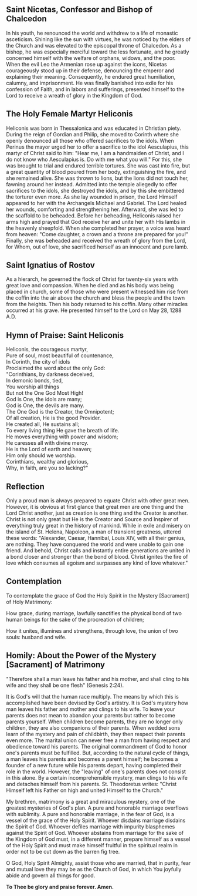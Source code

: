 ## Saint Nicetas, Confessor and Bishop of Chalcedon

In his youth, he renounced the world and withdrew to a life of monastic asceticism. Shining like the sun with virtues, he was noticed by the elders of the Church and was elevated to the episcopal throne of Chalcedon. As a bishop, he was especially merciful toward the less fortunate, and he greatly concerned himself with the welfare of orphans, widows, and the poor. When the evil Leo the Armenian rose up against the icons, Nicetas courageously stood up in their defense, denouncing the emperor and explaining their meaning. Consequently, he endured great humiliation, calumny, and imprisonment. He was finally banished into exile for his confession of Faith, and in labors and sufferings, presented himself to the Lord to receive a wreath of glory in the Kingdom of God.

## The Holy Female Martyr Heliconis

Heliconis was born in Thessalonica and was educated in Christian piety. During the reign of Gordian and Philip, she moved to Corinth where she openly denounced all those who offered sacrifices to the idols. When Perinus the mayor urged her to offer a sacrifice to the idol Aesculapius, this martyr of Christ said to him: "Hear me, I am a handmaiden of Christ, and I do not know who Aesculapius is. Do with me what you will." For this, she was brought to trial and endured terrible tortures. She was cast into fire, but a great quantity of blood poured from her body, extinguishing the fire, and she remained alive. She was thrown to lions, but the lions did not touch her, fawning around her instead. Admitted into the temple allegedly to offer sacrifices to the idols, she destroyed the idols, and by this she embittered the torturer even more. As she lay wounded in prison, the Lord Himself appeared to her with the Archangels Michael and Gabriel. The Lord healed her wounds, comforting and strengthening her. Afterward, she was led to the scaffold to be beheaded. Before her beheading, Heliconis raised her arms high and prayed that God receive her and unite her with His lambs in the heavenly sheepfold. When she completed her prayer, a voice was heard from heaven: "Come daughter, a crown and a throne are prepared for you!" Finally, she was beheaded and received the wreath of glory from the Lord, for Whom, out of love, she sacrificed herself as an innocent and pure lamb.

## Saint Ignatius of Rostov

As a hierarch, he governed the flock of Christ for twenty-six years with great love and compassion. When he died and as his body was being placed in church, some of those who were present witnessed him rise from the coffin into the air above the church and bless the people and the town from the heights. Then his body returned to his coffin. Many other miracles occurred at his grave. He presented himself to the Lord on May 28, 1288 A.D.

## Hymn of Praise: Saint Heliconis

Heliconis, the courageous martyr,  
Pure of soul, most beautiful of countenance,  
In Corinth, the city of idols  
Proclaimed the word about the only God:  
"Corinthians, by darkness deceived,  
In demonic bonds, tied,  
You worship all things  
But not the One God Most High!  
God is One, the idols are many;  
God is One, the devils are many.  
The One God is the Creator, the Omnipotent;  
Of all creation, He is the good Provider.  
He created all, He sustains all;  
To every living thing He gave the breath of life.  
He moves everything with power and wisdom;  
He caresses all with divine mercy.  
He is the Lord of earth and heaven;  
Him only should we worship.  
Corinthians, wealthy and glorious,  
Why, in faith, are you so lacking?"

## Reflection

Only a proud man is always prepared to equate Christ with other great men. However, it is obvious at first glance that great men are one thing and the Lord Christ another, just as creation is one thing and the Creator is another. Christ is not only great but He is the Creator and Source and Inspirer of everything truly great in the history of mankind. While in exile and misery on the island of St. Helena, Napoleon, a man of transient greatness, uttered these words: "Alexander, Caesar, Hannibal, Louis XIV, with all their genius, are nothing. They have conquered the world and were unable to gain one friend. And behold, Christ calls and instantly entire generations are united in a bond closer and stronger than the bond of blood. Christ ignites the fire of love which consumes all egoism and surpasses any kind of love whatever."

## Contemplation

To contemplate the grace of God the Holy Spirit in the Mystery [Sacrament] of Holy Matrimony:

How grace, during marriage, lawfully sanctifies the physical bond of two human beings for the sake of the procreation of children;

How it unites, illumines and strengthens, through love, the union of two souls: husband and wife.

## Homily: About the Power of the Mystery [Sacrament] of Matrimony

"Therefore shall a man leave his father and his mother, and shall cling to his wife and they shall be one flesh" (Genesis 2:24).

It is God's will that the human race multiply. The means by which this is accomplished have been devised by God's artistry. It is God's mystery how man leaves his father and mother and clings to his wife. To leave your parents does not mean to abandon your parents but rather to become parents yourself. When children become parents, they are no longer only children, they are also companions of their parents. When wedded sons learn of the mystery and pain of childbirth, they then respect their parents even more. The marital union can never free a man from having respect and obedience toward his parents. The original commandment of God to honor one's parents must be fulfilled. But, according to the natural cycle of things, a man leaves his parents and becomes a parent himself; he becomes a founder of a new future while his parents depart, having completed their role in the world. However, the "leaving" of one's parents does not consist in this alone. By a certain incomprehensible mystery, man clings to his wife and detaches himself from his parents. St. Theodoretus writes: "Christ Himself left his Father on high and united Himself to the Church."

My brethren, matrimony is a great and miraculous mystery, one of the greatest mysteries of God's plan. A pure and honorable marriage overflows with sublimity. A pure and honorable marriage, in the fear of God, is a vessel of the grace of the Holy Spirit. Whoever disdains marriage disdains the Spirit of God. Whoever defiles marriage with impurity blasphemes against the Spirit of God. Whoever abstains from marriage for the sake of the Kingdom of God must, in a different manner, prepare himself as a vessel of the Holy Spirit and must make himself fruitful in the spiritual realm in order not to be cut down as the barren fig tree.

O God, Holy Spirit Almighty, assist those who are married, that in purity, fear and mutual love they may be as the Church of God, in which You joyfully abide and govern all things for good.

**To Thee be glory and praise forever. Amen.** 
